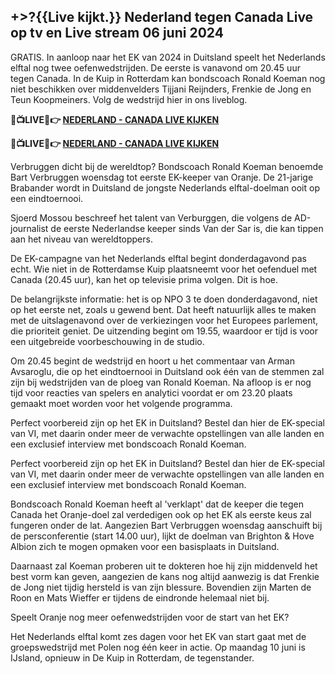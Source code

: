 <h2>+>?{{Live kijkt.}} Nederland tegen Canada Live op tv en Live stream 06 juni 2024</h2>

GRATIS. In aanloop naar het EK van 2024 in Duitsland speelt het Nederlands elftal nog twee oefenwedstrijden. De eerste is vanavond om 20.45 uur tegen Canada. In de Kuip in Rotterdam kan bondscoach Ronald Koeman nog niet beschikken over middenvelders Tijjani Reijnders, Frenkie de Jong en Teun Koopmeiners. Volg de wedstrijd hier in ons liveblog.

<strong> 🔴📺LIVE📲👉 <a href="https://onlinestreamshd.com/friendly/" rel="nofollow"> NEDERLAND - CANADA LIVE KIJKEN </a> </strong>

<strong> 🔴📺LIVE📲👉 <a href="https://onlinestreamshd.com/friendly/" rel="nofollow"> NEDERLAND - CANADA LIVE KIJKEN </a> </strong>

Verbruggen dicht bij de wereldtop?
Bondscoach Ronald Koeman benoemde Bart Verbruggen woensdag tot eerste EK-keeper van Oranje. De 21-jarige Brabander wordt in Duitsland de jongste Nederlands elftal-doelman ooit op een eindtoernooi.

Sjoerd Mossou beschreef het talent van Verburggen, die volgens de AD-journalist de eerste Nederlandse keeper sinds Van der Sar is, die kan tippen aan het niveau van wereldtoppers.

De EK-campagne van het Nederlands elftal begint donderdagavond pas echt. Wie niet in de Rotterdamse Kuip plaatsneemt voor het oefenduel met Canada (20.45 uur), kan het op televisie prima volgen. Dit is hoe.

De belangrijkste informatie: het is op NPO 3 te doen donderdagavond, niet op het eerste net, zoals u gewend bent. Dat heeft natuurlijk alles te maken met de uitslagenavond over de verkiezingen voor het Europees parlement, die prioriteit geniet. De uitzending begint om 19.55, waardoor er tijd is voor een uitgebreide voorbeschouwing in de studio.

Om 20.45 begint de wedstrijd en hoort u het commentaar van Arman Avsaroglu, die op het eindtoernooi in Duitsland ook één van de stemmen zal zijn bij wedstrijden van de ploeg van Ronald Koeman. Na afloop is er nog tijd voor reacties van spelers en analytici voordat er om 23.20 plaats gemaakt moet worden voor het volgende programma.

Perfect voorbereid zijn op het EK in Duitsland? Bestel dan hier de EK-special van VI, met daarin onder meer de verwachte opstellingen van alle landen en een exclusief interview met bondscoach Ronald Koeman.

Perfect voorbereid zijn op het EK in Duitsland? Bestel dan hier de EK-special van VI, met daarin onder meer de verwachte opstellingen van alle landen en een exclusief interview met bondscoach Ronald Koeman.

Bondscoach Ronald Koeman heeft al 'verklapt' dat de keeper die tegen Canada het Oranje-doel zal verdedigen ook op het EK als eerste keus zal fungeren onder de lat. Aangezien Bart Verbruggen woensdag aanschuift bij de persconferentie (start 14.00 uur), lijkt de doelman van Brighton & Hove Albion zich te mogen opmaken voor een basisplaats in Duitsland.

Daarnaast zal Koeman proberen uit te dokteren hoe hij zijn middenveld het best vorm kan geven, aangezien de kans nog altijd aanwezig is dat Frenkie de Jong niet tijdig hersteld is van zijn blessure. Bovendien zijn Marten de Roon en Mats Wieffer er tijdens de eindronde helemaal niet bij.

Speelt Oranje nog meer oefenwedstrijden voor de start van het EK?

Het Nederlands elftal komt zes dagen voor het EK van start gaat met de groepswedstrijd met Polen nog één keer in actie. Op maandag 10 juni is IJsland, opnieuw in De Kuip in Rotterdam, de tegenstander.
